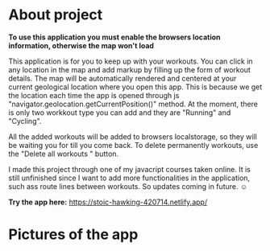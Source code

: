 # About project
**To use this application you must enable the browsers location information, otherwise the map won't load**

This application is for you to keep up with your workouts. You can click in any location in the map and add markup by filling up the form of workout details.
The map will be automatically rendered and centered at your current geological location where you open this app. This is because we get the location each time the app is opened through js "navigator.geolocation.getCurrentPosition()" method.  At the moment, there is only
two workkout type you can add and they are "Running" and "Cycling".

All the added workouts will be added to browsers localstorage, so they will be waiting you for till you come back. To delete permanently workouts, use the "Delete all workouts " button.


I made this project through one of my javacript courses taken online. It is still unfinished since I want to add more functionalities in the application, such ass route lines between workouts.
So updates coming in future. ☺

**Try the app here:** https://stoic-hawking-420714.netlify.app/

# Pictures of the app


